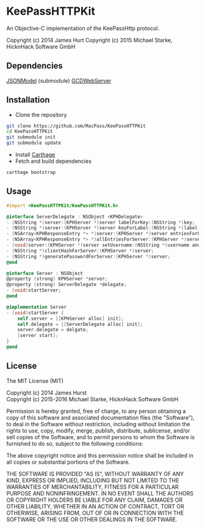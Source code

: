 # KeePassHTTPKit

An Objective-C implementation of the KeePassHttp protocol.

Copyright (c) 2014 James Hurt
Copyright (c) 2015 Michael Starke, HicknHack Software GmbH

## Dependencies

[JSONModel](https://github.com/icanzilb/JSONModel) (submodule)
[GCDWebServer](https://github.com/swisspol/GCDWebServer)

## Installation

* Clone the repository
```bash
git clone https://github.com/MacPass/KeePassHTTPKit
cd KeePassHTTPKit
git submodule init
git submodule update
```
* Install [Carthage](https://github.com/Carthage/Carthage#installing-carthage)
* Fetch and build dependencies
```bash
carthage bootstrap
```

## Usage
```objectivec
#import <KeePassHTTPKit/KeePassHTTPKit.h>

@interface ServerDelegate : NSObject <KPHDelegate>
- (NSString *)server:(KPHServer *)server labelForKey:(NSString *)key;
- (NSString *)server:(KPHServer *)server keyForLabel:(NSString *)label;
- (NSArray<KPHResponseEntry *> *)server:(KPHServer *)server entriesForURL:(NSString *)url;
- (NSArray<KPHResponseEntry *> *)allEntriesForServer:(KPHServer *)server;
- (void)server:(KPHServer *)server setUsername:(NSString *)username andPassword:(NSString *)password forURL:(NSString *)url withUUID:(NSString *)uuid;
- (NSString *)clientHashForServer:(KPHServer *)server;
- (NSString *)generatePasswordForServer:(KPHServer *)server;
@end

@interface Server : NSObject
@property (strong) KPHServer *server;
@property (strong) ServerDelegate *delegate;
- (void)startServer;
@end

@implementation Server
- (void)startServer {
	self.server = [[KPHServer alloc] init];
	self.delegate = [[ServerDelegate alloc] init];
	server.delegate = delgate;
	[server start];
}
@end
```

## License
The MIT License (MIT)

Copyright (c) 2014 James Hurst<br>
Copyright (c) 2015-2016 Michael Starke, HicknHack Software GmbH

Permission is hereby granted, free of charge, to any person obtaining a copy
of this software and associated documentation files (the "Software"), to deal
in the Software without restriction, including without limitation the rights
to use, copy, modify, merge, publish, distribute, sublicense, and/or sell
copies of the Software, and to permit persons to whom the Software is
furnished to do so, subject to the following conditions:

The above copyright notice and this permission notice shall be included in
all copies or substantial portions of the Software.

THE SOFTWARE IS PROVIDED "AS IS", WITHOUT WARRANTY OF ANY KIND, EXPRESS OR
IMPLIED, INCLUDING BUT NOT LIMITED TO THE WARRANTIES OF MERCHANTABILITY,
FITNESS FOR A PARTICULAR PURPOSE AND NONINFRINGEMENT. IN NO EVENT SHALL THE
AUTHORS OR COPYRIGHT HOLDERS BE LIABLE FOR ANY CLAIM, DAMAGES OR OTHER
LIABILITY, WHETHER IN AN ACTION OF CONTRACT, TORT OR OTHERWISE, ARISING FROM,
OUT OF OR IN CONNECTION WITH THE SOFTWARE OR THE USE OR OTHER DEALINGS IN
THE SOFTWARE.


